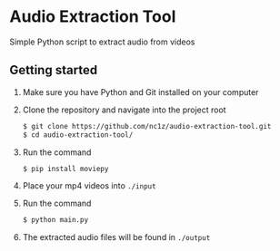 # Audio Extraction Tool
Simple Python script to extract audio from videos

## Getting started

1. Make sure you have Python and Git installed on your computer
2. Clone the repository and navigate into the project root
    ```bash
    $ git clone https://github.com/nc1z/audio-extraction-tool.git
    $ cd audio-extraction-tool/
    ```
2. Run the command

    ```bash
    $ pip install moviepy
    ```

3. Place your mp4 videos into `./input`
4. Run the command

    ```bash
    $ python main.py
    ```
5. The extracted audio files will be found in `./output`